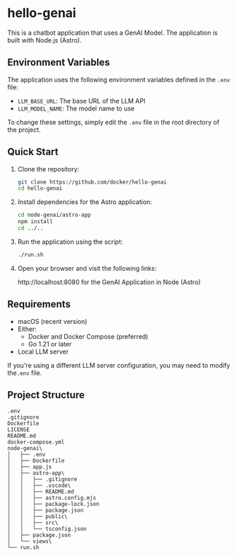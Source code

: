 # hello-genai

This is a chatbot application that uses a GenAI Model. The application is built with Node.js (Astro).

## Environment Variables

The application uses the following environment variables defined in the `.env` file:

- `LLM_BASE_URL`: The base URL of the LLM API
- `LLM_MODEL_NAME`: The model name to use

To change these settings, simply edit the `.env` file in the root directory of the project.

## Quick Start

1. Clone the repository:

   ```bash
   git clone https://github.com/docker/hello-genai
   cd hello-genai
   ```

2. Install dependencies for the Astro application:

   ```bash
   cd node-genai/astro-app
   npm install
   cd ../..
   ```

3. Run the application using the script:

   ```bash
   ./run.sh
   ```

4. Open your browser and visit the following links:

   http://localhost:8080 for the GenAI Application in Node (Astro)

## Requirements

- macOS (recent version)
- Either:
  - Docker and Docker Compose (preferred)
  - Go 1.21 or later
- Local LLM server

If you're using a different LLM server configuration, you may need to modify the`.env` file.

## Project Structure

```
.env
.gitignore
Dockerfile
LICENSE
README.md
docker-compose.yml
node-genai\
│   ├── .env
│   ├── Dockerfile
│   ├── app.js
│   ├── astro-app\
│   │   ├── .gitignore
│   │   ├── .vscode\
│   │   ├── README.md
│   │   ├── astro.config.mjs
│   │   ├── package-lock.json
│   │   ├── package.json
│   │   ├── public\
│   │   ├── src\
│   │   └── tsconfig.json
│   ├── package.json
│   └── views\
└── run.sh
```
